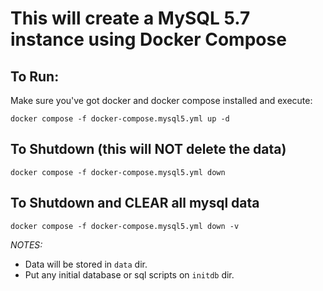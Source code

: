 # This will create a MySQL 5.7 instance using Docker Compose

## To Run:

Make sure you've got docker and docker compose installed and execute:

`docker compose -f docker-compose.mysql5.yml up -d`

## To Shutdown (this will NOT delete the data)

`docker compose -f docker-compose.mysql5.yml down`

## To Shutdown and CLEAR all mysql data

`docker compose -f docker-compose.mysql5.yml down -v`

_NOTES:_

- Data will be stored in `data` dir.
- Put any initial database or sql scripts on `initdb` dir.
